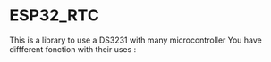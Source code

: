 # ESP32_RTC
This is a library to use a DS3231 with many microcontroller
You have diffferent fonction with their uses :
